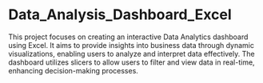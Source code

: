 # Data_Analysis_Dashboard_Excel
This project focuses on creating an interactive Data Analytics dashboard using Excel. It aims to provide insights into business data through dynamic visualizations, enabling users to analyze and interpret data effectively. The dashboard utilizes slicers to allow users to filter and view data in real-time, enhancing decision-making processes.

